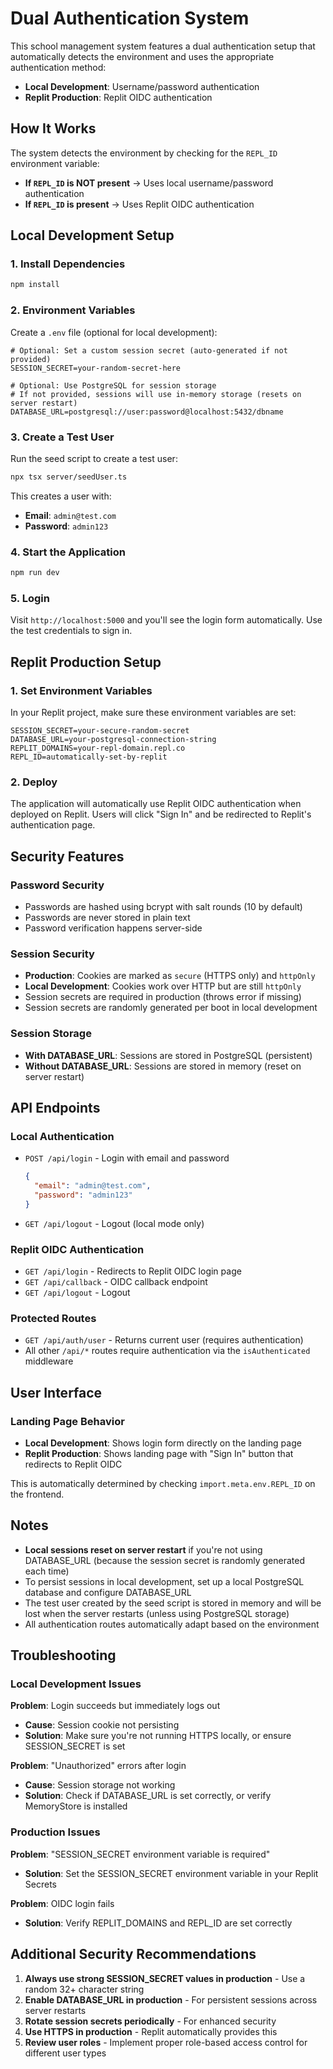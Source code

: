 # Dual Authentication System

This school management system features a dual authentication setup that automatically detects the environment and uses the appropriate authentication method:

- **Local Development**: Username/password authentication
- **Replit Production**: Replit OIDC authentication

## How It Works

The system detects the environment by checking for the `REPL_ID` environment variable:

- **If `REPL_ID` is NOT present** → Uses local username/password authentication
- **If `REPL_ID` is present** → Uses Replit OIDC authentication

## Local Development Setup

### 1. Install Dependencies

```bash
npm install
```

### 2. Environment Variables

Create a `.env` file (optional for local development):

```env
# Optional: Set a custom session secret (auto-generated if not provided)
SESSION_SECRET=your-random-secret-here

# Optional: Use PostgreSQL for session storage
# If not provided, sessions will use in-memory storage (resets on server restart)
DATABASE_URL=postgresql://user:password@localhost:5432/dbname
```

### 3. Create a Test User

Run the seed script to create a test user:

```bash
npx tsx server/seedUser.ts
```

This creates a user with:
- **Email**: `admin@test.com`
- **Password**: `admin123`

### 4. Start the Application

```bash
npm run dev
```

### 5. Login

Visit `http://localhost:5000` and you'll see the login form automatically. Use the test credentials to sign in.

## Replit Production Setup

### 1. Set Environment Variables

In your Replit project, make sure these environment variables are set:

```env
SESSION_SECRET=your-secure-random-secret
DATABASE_URL=your-postgresql-connection-string
REPLIT_DOMAINS=your-repl-domain.repl.co
REPL_ID=automatically-set-by-replit
```

### 2. Deploy

The application will automatically use Replit OIDC authentication when deployed on Replit. Users will click "Sign In" and be redirected to Replit's authentication page.

## Security Features

### Password Security
- Passwords are hashed using bcrypt with salt rounds (10 by default)
- Passwords are never stored in plain text
- Password verification happens server-side

### Session Security
- **Production**: Cookies are marked as `secure` (HTTPS only) and `httpOnly`
- **Local Development**: Cookies work over HTTP but are still `httpOnly`
- Session secrets are required in production (throws error if missing)
- Session secrets are randomly generated per boot in local development

### Session Storage
- **With DATABASE_URL**: Sessions are stored in PostgreSQL (persistent)
- **Without DATABASE_URL**: Sessions are stored in memory (reset on server restart)

## API Endpoints

### Local Authentication

- `POST /api/login` - Login with email and password
  ```json
  {
    "email": "admin@test.com",
    "password": "admin123"
  }
  ```

- `GET /api/logout` - Logout (local mode only)

### Replit OIDC Authentication

- `GET /api/login` - Redirects to Replit OIDC login page
- `GET /api/callback` - OIDC callback endpoint
- `GET /api/logout` - Logout

### Protected Routes

- `GET /api/auth/user` - Returns current user (requires authentication)
- All other `/api/*` routes require authentication via the `isAuthenticated` middleware

## User Interface

### Landing Page Behavior

- **Local Development**: Shows login form directly on the landing page
- **Replit Production**: Shows landing page with "Sign In" button that redirects to Replit OIDC

This is automatically determined by checking `import.meta.env.REPL_ID` on the frontend.

## Notes

- **Local sessions reset on server restart** if you're not using DATABASE_URL (because the session secret is randomly generated each time)
- To persist sessions in local development, set up a local PostgreSQL database and configure DATABASE_URL
- The test user created by the seed script is stored in memory and will be lost when the server restarts (unless using PostgreSQL storage)
- All authentication routes automatically adapt based on the environment

## Troubleshooting

### Local Development Issues

**Problem**: Login succeeds but immediately logs out
- **Cause**: Session cookie not persisting
- **Solution**: Make sure you're not running HTTPS locally, or ensure SESSION_SECRET is set

**Problem**: "Unauthorized" errors after login
- **Cause**: Session storage not working
- **Solution**: Check if DATABASE_URL is set correctly, or verify MemoryStore is installed

### Production Issues

**Problem**: "SESSION_SECRET environment variable is required"
- **Solution**: Set the SESSION_SECRET environment variable in your Replit Secrets

**Problem**: OIDC login fails
- **Solution**: Verify REPLIT_DOMAINS and REPL_ID are set correctly

## Additional Security Recommendations

1. **Always use strong SESSION_SECRET values in production** - Use a random 32+ character string
2. **Enable DATABASE_URL in production** - For persistent sessions across server restarts
3. **Rotate session secrets periodically** - For enhanced security
4. **Use HTTPS in production** - Replit automatically provides this
5. **Review user roles** - Implement proper role-based access control for different user types
